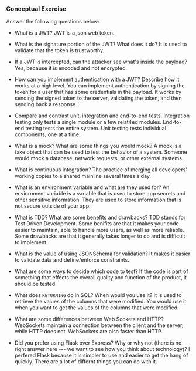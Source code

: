 ### Conceptual Exercise

Answer the following questions below:

- What is a JWT?
JWT is a json web token.

- What is the signature portion of the JWT?  What does it do?
It is used to validate that the token is trustworthy.

- If a JWT is intercepted, can the attacker see what's inside the payload?
Yes, because it is encoded and not encrypted.

- How can you implement authentication with a JWT?  Describe how it works at a high level.
You can implement authentication by signing the token for a user that has some credentials in the payload. It works by sending the signed token to the server, validating the token, and then sending back a response.

- Compare and contrast unit, integration and end-to-end tests.
Integration testing only tests a single module or a few relat4ed modules. End-to-end testing tests the entire system. Unit testing tests individual components, one at a time.

- What is a mock? What are some things you would mock?
A mock is a fake object that can be used to test the behavior of a system. Someone would mock a database, network requests, or other external systems. 

- What is continuous integration?
The practice of merging all developers' working copies to a shared mainline several times a day.

- What is an environment variable and what are they used for?
An enviornment variable is a variable that is used to store app secrets and other sensitive information. They are used to store information that is not secure outside of your app.

- What is TDD? What are some benefits and drawbacks?
TDD stands for Test Driven Development. Some benifits are that it makes your code easier to maintain, able to handle more users, as well as more reliable. Some drawbacks are that it generally takes longer to do and is difficult to implement.

- What is the value of using JSONSchema for validation?
It makes it easier to validate data and define/enforce constraints.

- What are some ways to decide which code to test?
If the code is part of something that effects the overall quality and function of the product, it should be tested.

- What does `RETURNING` do in SQL? When would you use it?
It is used to retrieve the values of the columns that were modified. You would use it when you want to get the values of the columns that were modified.

- What are some differences between Web Sockets and HTTP?
WebSockets maintain a connection between the client and the server, while HTTP does not. WebSockets are also faster than HTTP.

- Did you prefer using Flask over Express? Why or why not (there is no right
  answer here --- we want to see how you think about technology)?
I perfered Flask because it is simpler to use and easier to get the hang of quickly. There are a lot of differnt things you can do with it.
